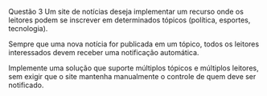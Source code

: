 Questão 3 
Um site de notícias deseja implementar um recurso onde os leitores podem se inscrever em determinados tópicos (política, esportes, tecnologia).

Sempre que uma nova notícia for publicada em um tópico, todos os leitores interessados devem receber uma notificação automática.

Implemente uma solução que suporte múltiplos tópicos e múltiplos leitores, sem exigir que o site mantenha manualmente o controle de quem deve ser notificado.
